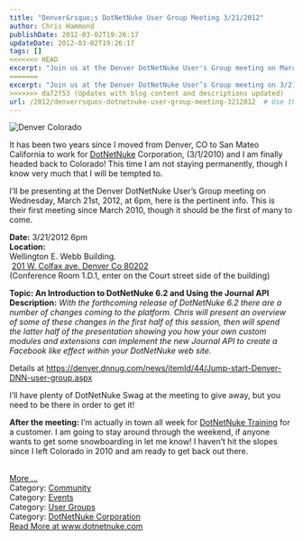 ```yaml
---
title: "Denver&rsquo;s DotNetNuke User Group Meeting 3/21/2012"
author: Chris Hammond
publishDate: 2012-03-02T19:26:17
updateDate: 2012-03-02T19:26:17
tags: []
<<<<<<< HEAD
excerpt: "Join us at the Denver DotNetNuke User's Group meeting on March 21st, and explore the new changes in DotNetNuke 6.2 and the Journal API."
=======
excerpt: "Join us at the Denver DotNetNuke User’s Group meeting on 3/21/2012, 6pm. Learn about DotNetNuke 6.2 and the new Journal API. Details at the link!"
>>>>>>> da72f53 (Updates with blog content and descriptions updated)
url: /2012/denverrsquos-dotnetnuke-user-group-meeting-3212012  # Use the generated URL with year
---
```

<p><img alt="Denver Colorado" src="https://farm3.staticflickr.com/2563/4202961850_b7c1beee99_z.jpg" /></p>  <p>It has been two years since I moved from Denver, CO to San Mateo California to work for <a href="https://www.dotnetnuke.com">DotNetNuke</a> Corporation, (3/1/2010) and I am finally headed back to Colorado! This time I am not staying permanently, though I know very much that I will be tempted to.</p>  <p>I’ll be presenting at the Denver DotNetNuke User’s Group meeting on Wednesday, March 21st, 2012, at 6pm, here is the pertinent info. This is their first meeting since March 2010, though it should be the first of many to come.</p>  <p><strong>Date:</strong> 3/21/2012 6pm     <br /><strong>Location: </strong>    <br />Wellington E. Webb Building.     <br /> <a href="https://maps.google.com/maps?q=+201+W.+Colfax+ave.+Denver+Co+80202&hl=en&sll=37.0625,-95.677068&sspn=58.206849,114.169922&hnear=201+W+Colfax+Ave,+Denver,+Colorado+80202&t=m&z=17" target="_blank">201 W. Colfax ave. Denver Co 80202</a>  <br />(Conference Room 1.D.1, enter on the Court street side of the building) </p>  <p><strong>Topic: An Introduction to DotNetNuke 6.2 and Using the Journal API      <br />Description:</strong> <em>With the forthcoming release of DotNetNuke 6.2 there are a number of changes coming to the platform. Chris will present an overview of some of these changes in the first half of this session, then will spend the latter half of the presentation showing you how your own custom modules and extensions can implement the new Journal API to create a Facebook like effect within your DotNetNuke web site.</em></p>  <p>Details at <a href="https://denver.dnnug.com/news/itemId/44/Jump-start-Denver-DNN-user-group.aspx">https://denver.dnnug.com/news/itemId/44/Jump-start-Denver-DNN-user-group.aspx</a></p>  <p>I’ll have plenty of DotNetNuke Swag at the meeting to give away, but you need to be there in order to get it! </p>  <p><strong>After the meeting: </strong>I’m actually in town all week for <a href="https://bit.ly/DnnTraining" target="_blank">DotNetNuke Training</a> for a customer. I am going to stay around through the weekend, if anyone wants to get some snowboarding in let me know! I haven’t hit the slopes since I left Colorado in 2010 and am ready to get back out there.</p><br /><a href=https://www.dotnetnuke.com/Resources/Blogs/EntryId/3315/Denver-rsquo-s-DotNetNuke-User-Group-Meeting-3-21-2012.aspx>More ...</a><div class="category">Category: <a href=https://www.dotnetnuke.com/Resources/Blogs/CatID/16.aspx>Community</a></div><div class="category">Category: <a href=https://www.dotnetnuke.com/Resources/Blogs/CatID/14.aspx>Events</a></div><div class="category">Category: <a href=https://www.dotnetnuke.com/Resources/Blogs/CatID/12.aspx>User Groups</a></div><div class="category">Category: <a href=https://www.dotnetnuke.com/Resources/Blogs/CatID/15.aspx>DotNetNuke Corporation</a></div> <a href="https://www.dotnetnuke.com/Resources/Blogs/EntryId/3315/Denver-rsquo-s-DotNetNuke-User-Group-Meeting-3-21-2012.aspx">Read More at www.dotnetnuke.com</a>

